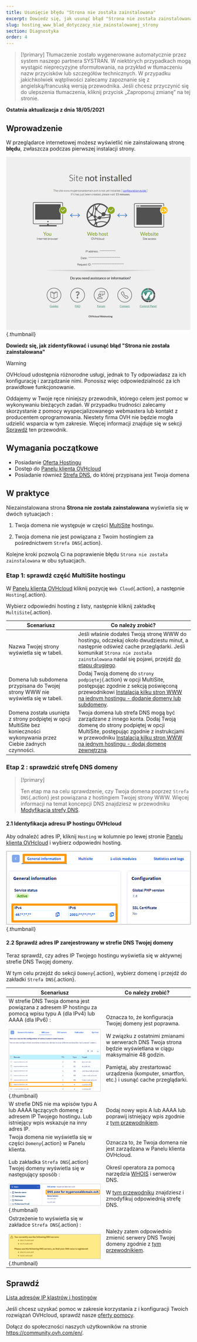 ```yaml
---
title: Usunięcie błędu "Strona nie została zainstalowana"
excerpt: Dowiedz się, jak usunąć błąd "Strona nie została zainstalowana"
slug: hosting_www_blad_dotyczacy_nie_zainstalowanej_strony
section: Diagnostyka
order: 4
---
```


> [!primary]
> Tłumaczenie zostało wygenerowane automatycznie przez system naszego partnera SYSTRAN. W niektórych przypadkach mogą wystąpić nieprecyzyjne sformułowania, na przykład w tłumaczeniu nazw przycisków lub szczegółów technicznych. W przypadku jakichkolwiek wątpliwości zalecamy zapoznanie się z angielską/francuską wersją przewodnika. Jeśli chcesz przyczynić się do ulepszenia tłumaczenia, kliknij przycisk „Zaproponuj zmianę” na tej stronie.
>

**Ostatnia aktualizacja z dnia 18/05/2021**

## Wprowadzenie

W przeglądarce internetowej możesz wyświetlić nie zainstalowaną stronę **błędu**, zwłaszcza podczas pierwszej instalacji strony.

![site-not-installed](images/site-not-installed2021.png){.thumbnail}

**Dowiedz się, jak zidentyfikować i usunąć błąd "Strona nie została zainstalowana"**

> [!warning]
> OVHcloud udostępnia różnorodne usługi, jednak to Ty odpowiadasz za ich konfigurację i zarządzanie nimi. Ponosisz więc odpowiedzialność za ich prawidłowe funkcjonowanie.
>
> Oddajemy w Twoje ręce niniejszy przewodnik, którego celem jest pomoc w wykonywaniu bieżących zadań. W przypadku trudności zalecamy skorzystanie z pomocy wyspecjalizowanego webmastera lub kontakt z producentem oprogramowania. Niestety firma OVH nie będzie mogła udzielić wsparcia w tym zakresie. Więcej informacji znajduje się w sekcji [Sprawdź](#gofurther) ten przewodnik.

## Wymagania początkowe

- Posiadanie [Oferta Hostingu](https://www.ovhcloud.com/pl/web-hosting/)
- Dostęp do [Panelu klienta OVHcloud](https://www.ovh.com/auth/?action=gotomanager&from=https://www.ovh.pl/&ovhSubsidiary=pl)
- Posiadanie również [Strefa DNS](../../domains/hosting_www_jak_edytowac_strefe_dns/), do której przypisana jest Twoja domena

## W praktyce

Niezainstalowana strona **Strona nie została zainstalowana** wyświetla się w dwóch sytuacjach :

1. Twoja domena nie występuje w części [MultiSite](../konfiguracja-multisite-na-hostingu/) hostingu.

2. Twoja domena nie jest powiązana z Twoim hostingiem za pośrednictwem `Strefa DNS`{.action}.

Kolejne kroki pozwolą Ci na poprawienie błędu `Strona nie została zainstalowana` w obu sytuacjach.

### Etap 1: sprawdź część MultiSite hostingu

W [Panelu klienta OVHcloud](https://www.ovh.com/auth/?action=gotomanager&from=https://www.ovh.pl/&ovhSubsidiary=pl) kliknij pozycję `Web Cloud`{.action}, a następnie `Hosting`{.action}.

Wybierz odpowiedni hosting z listy, następnie kliknij zakładkę `MultiSite`{.action}.

|Scenariusz|Co należy zrobić?|
|---|---|
|Nazwa Twojej strony wyświetla się w tabeli.|Jeśli właśnie dodałeś Twoją stronę WWW do hostingu, odczekaj około dwudziestu minut, a następnie odśwież cache przeglądarki. Jeśli komunikat `Strona nie została zainstalowana` nadal się pojawi, przejdź [do etapu drugiego](#checkdomainlink).|
|Domena lub subdomena przypisana do Twojej strony WWW nie wyświetla się w tabeli.|Dodaj Twoją domenę do `strony podpiętej`{.action} w opcji MultiSite, postępując zgodnie z sekcją poświęconą przewodnikowi [Instalacja kilku stron WWW na jednym hostingu - dodanie domeny lub subdomeny](../konfiguracja-multisite-na-hostingu/#etap-2-dodanie-domeny-lub-subdomeny).|
|Domena została usunięta z strony podpiętej w opcji MultiSite bez konieczności wykonywania przez Ciebie żadnych czynności.|Twoja domena lub strefa DNS mogą być zarządzane z innego konta. Dodaj Twoją domenę do strony podpiętej w opcji MultiSite, postępując zgodnie z instrukcjami w przewodniku [Instalacja kilku stron WWW na jednym hostingu - dodaj domenę zewnętrzną](../konfiguracja-multisite-na-hostingu/#etap-22-dodaj-domene-zewnetrzna).|

### Etap 2 : sprawdzić strefę DNS domeny <a name="checkdomainlink"></a>

> [!primary]
>
> Ten etap ma na celu sprawdzenie, czy Twoja domena poprzez `Strefa DNS`{.action} jest powiązana z hostingiem Twojej strony WWW.
> Więcej informacji na temat koncepcji DNS znajdziesz w przewodniku [Modyfikacja strefy DNS](../../domains/hosting_www_jak_edytowac_strefe_dns/#zrozumienie-pojecia-dns).

#### 2.1 Identyfikacja adresu IP hostingu OVHcloud

Aby odnaleźć adres IP, kliknij `Hosting` w kolumnie po lewej stronie [Panelu klienta OVHcloud](https://www.ovh.com/auth/?action=gotomanager&from=https://www.ovh.pl/&ovhSubsidiary=pl) i wybierz odpowiedni hosting.

![hosting-general-informations](images/hosting-general-informations.png){.thumbnail}

#### 2.2 Sprawdź adres IP zarejestrowany w strefie DNS Twojej domeny

Teraz sprawdź, czy adres IP Twojego hostingu wyświetla się w aktywnej strefie DNS Twojej domeny.

W tym celu przejdź do sekcji `Domeny`{.action}, wybierz domenę i przejdź do zakładki `Strefa DNS`{.action}.

|Scenariusz|Co należy zrobić?|
|---|---|
|W strefie DNS Twoja domena jest powiązana z adresem IP hostingu za pomocą wpisu typu A (dla IPv4) lub AAAA (dla IPv6) :<br><br>![strefy DNS_IP2](images/zonedns_ip2.png){.thumbnail}|Oznacza to, że konfiguracja Twojej domeny jest poprawna.<br><br>W związku z ostatnimi zmianami w serwerach DNS Twoja strona będzie wyświetlana w ciągu maksymalnie 48 godzin.<br><br>Pamiętaj, aby zrestartować urządzenia (komputer, smartfon, etc.) i usunąć cache przeglądarki.|
|W strefie DNS nie ma wpisów typu A lub AAAA łączących domenę z adresem IP Twojego hostingu. Lub istniejący wpis wskazuje na inny adres IP.|Dodaj nowy wpis A lub AAAA lub poprawij istniejący wpis zgodnie z [tym przewodnikiem](../../domains/hosting_www_jak_edytowac_strefe_dns/).|
|Twoja domena nie wyświetla się w części `Domeny`{.action} w Panelu klienta.<br><br>Lub zakładka `Strefa DNS`{.action} Twojej domeny wyświetla się w następujący sposób :<br><br>![zonedns_ndd_pas_lec2](images/zonedns_ndd_pas_sur_lec2.png){.thumbnail}|Oznacza to, że Twoja domena nie jest zarządzana w Panelu klienta OVHcloud.<br><br>Określ operatora za pomocą narzędzia [WHOIS](https://www.ovh.pl/pomoc/narzedzia/check_whois.pl) i serwerów DNS.<br><br>W [tym przewodniku](../konfiguracja-multisite-na-hostingu/#etap-22-dodaj-domene-zewnetrzna) znajdziesz i zmodyfikuj odpowiednią strefę DNS.|
|Ostrzeżenie to wyświetla się w zakładce `Strefa DNS`{.action} :<br><br>![ostrzeżenie_zonedns_na_srv_dns](images/avertissement_zonedns_pas_sur_srv_dns.png){.thumbnail}|Należy zatem odpowiednio zmienić serwery DNS Twojej domeny zgodnie z [tym przewodnikiem](../../domains/hosting_www_informacje_na_temat_serwerow_dns/).|

## Sprawdź <a name="gofurther"></a>

[Lista adresów IP klastrów i hostingów](../lista-adresow-ip-klastrow-i-hostingow-www/)

Jeśli chcesz uzyskać pomoc w zakresie korzystania z i konfiguracji Twoich rozwiązań OVHcloud, sprawdź nasze [oferty pomocy](https://www.ovhcloud.com/pl/support-levels/).

Dołącz do społeczności naszych użytkowników na stronie <https://community.ovh.com/en/>.
